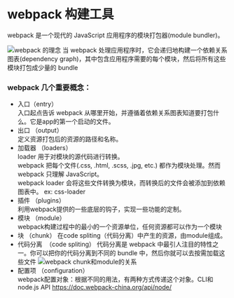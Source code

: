 # webpack 构建工具
webpack 是一个现代的 JavaScript 应用程序的模块打包器(module bundler)。

![webpack
的理念](http://img.blog.csdn.net/20170511145746077?watermark/2/text/aHR0cDovL2Jsb2cuY3Nkbi5uZXQvbGl1cWkzMzI5MjIzMzc=/font/5a6L5L2T/fontsize/400/fill/I0JBQkFCMA==/dissolve/70/gravity/SouthEast)
当 webpack 处理应用程序时，它会递归地构建一个依赖关系图表(dependency graph)，其中包含应用程序需要的每个模块，然后将所有这些模块打包成少量的 bundle  

### webpack 几个重要概念：  
 * 入口（entry）   
 入口起点告诉 webpack 从哪里开始，并遵循着依赖关系图表知道要打包什么。它是app的第一个启动的文件。  
 * 出口 （output）    
 定义资源打包后的资源的路径和名称。
 * 加载器 （loaders）  
 loader 用于对模块的源代码进行转换。  
 webpack 把每个文件(.css, .html, .scss, .jpg, etc.) 都作为模块处理。然而 webpack 只理解 JavaScript。  
 webpack loader 会将这些文件转换为模块，而转换后的文件会被添加到依赖图表中。  ex: css-loader
 * 插件 （plugins）  
 利用webpack提供的一些底层的钩子，实现一些功能的定制。
 * 模块 （module）  
 webpack构建过程中的最小的一个资源单位，任何资源都可以作为一个模块
 * 块 （chunk）
 在code spliting（代码分离）中产生的资源，由module组成。
 * 代码分离  （code spliting） 
 代码分离是 webpack 中最引人注目的特性之一。你可以把你的代码分离到不同的 bundle 中，然后你就可以去按需加载这些文件
 ![webpack chunk和module的关系](http://img.blog.csdn.net/20161115172600571)
 * 配置项 （configuration）  
 webpack配置对象：根据不同的用法，有两种方式传递这个对象。CLI和node.js API  https://doc.webpack-china.org/api/node/
